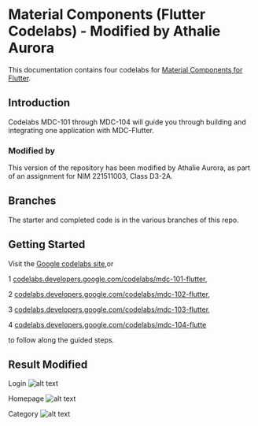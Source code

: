# Material Components (Flutter Codelabs) - Modified by Athalie Aurora

This documentation contains four codelabs for [Material Components for Flutter](https://github.com/material-components/material-components-flutter).

## Introduction

Codelabs MDC-101 through MDC-104 will guide you through building and integrating one application with MDC-Flutter.

### Modified by

This version of the repository has been modified by Athalie Aurora, as part of an assignment for NIM 221511003, Class D3-2A.

## Branches

The starter and completed code is in the various branches of this repo.

## Getting Started

Visit the [Google codelabs site](https://codelabs.developers.google.com/),or
  
1 [codelabs.developers.google.com/codelabs/mdc-101-flutter](https://codelabs.developers.google.com/codelabs/mdc-101-flutter),

2 [codelabs.developers.google.com/codelabs/mdc-102-flutter](https://codelabs.developers.google.com/codelabs/mdc-102-flutter),

3 [codelabs.developers.google.com/codelabs/mdc-103-flutter](https://codelabs.developers.google.com/codelabs/mdc-103-flutter),

4 [codelabs.developers.google.com/codelabs/mdc-104-flutte](https://codelabs.developers.google.com/codelabs/mdc-104-flutter)

to follow along the guided steps.

## Result Modified

Login
![alt text](ChangeColor.png)

Homepage
![alt text](ChangeBlue.png)

Category
![alt text](Menu.png)